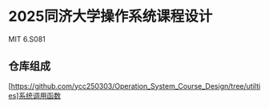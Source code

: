 # 2025同济大学操作系统课程设计

MIT 6.S081

## 仓库组成

[https://github.com/ycc250303/Operation_System_Course_Design/tree/utilties]系统调用函数
